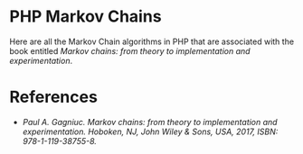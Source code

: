 # PHP Markov Chains

Here are all the Markov Chain algorithms in PHP that are associated with the book entitled <i>Markov chains: from theory to implementation and experimentation</i>.

# References
- <i>Paul A. Gagniuc. Markov chains: from theory to implementation and experimentation. Hoboken, NJ,  John Wiley & Sons, USA, 2017, ISBN: 978-1-119-38755-8.</i>
